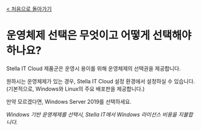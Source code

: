 [< 처음으로 돌아가기](../../README.md)  
# 운영체제 선택은 무엇이고 어떻게 선택해야 하나요?
Stella IT Cloud 제품군은 운영시 용이를 위해 운영체제의 선택권을 제공합니다.  
  
원하시는 운영체제가 있는 경우, Stella IT Cloud 설정 환경에서 설정하실 수 있습니다. (기본적으로, Windows와 Linux의 주요 배포판을 제공합니다.)  
  
만약 모르겠다면, Windows Server 2019를 선택하세요.  
  
*Windows 기반 운영체제를 선택시, Stella IT에서 Windows 라이선스 비용을 지불합니다.*
